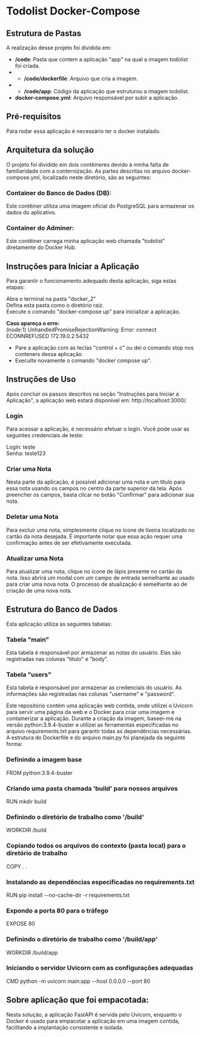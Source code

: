 # Todolist Docker-Compose

## Estrutura de Pastas
A realização desse projeto foi dividida em:

- **/code**: Pasta que contem a aplicação "app" na qual a imagem todolist foi criada.
- - **/code/dockerfile**: Arquivo que cria a imagem.
- - **/code/app**: Código da aplicação que estruturou a imagem todolist.
- **docker-compose.yml**: Arquivo responsável por subir a aplicação.

## Pré-requisitos
Para rodar essa aplicação é necessário ter o docker instalado.

## Arquitetura da solução
O projeto foi dividido em dois contêineres devido à minha falta de familiaridade com a conternização. As partes descritas no arquivo docker-compose.yml, localizado neste diretório, são as seguintes:

### Container do Banco de Dados (DB): 
Este contêiner utiliza uma imagem oficial do PostgreSQL para armazenar os dados do aplicativo.

### Container do Adminer: 
Este contêiner carrega minha aplicação web chamada "todolist" diretamente do Docker Hub.


## Instruções para Iniciar a Aplicação
Para garantir o funcionamento adequado desta aplicação, siga estas etapas:

Abra o terminal na pasta "docker_2" <br>
Defina esta pasta como o diretório raiz. <br>
Execute o comando "docker-compose up" para inicializar a aplicação.

**Caso apareça o erro:** <br>
(node:1) UnhandledPromiseRejectionWarning: Error: connect ECONNREFUSED 172.19.0.2:5432
<br>
- Pare a aplicação com as teclas "control + c" ou dei o comando stop nos conteners dessa aplicação.
- Execulte novamente o comando "docker compose up".

## Instruções de Uso
Após concluir os passos descritos na seção "Instruções para Iniciar a Aplicação", a aplicação web estará disponível em: http://localhost:3000/.

### Login
Para acessar a aplicação, é necessário efetuar o login. Você pode usar as seguintes credenciais de teste:

Login: teste <br>
Senha: teste123

### Criar uma Nota
Nesta parte da aplicação, é possível adicionar uma nota e um título para essa nota usando os campos no centro da parte superior da tela. Após preencher os campos, basta clicar no botão "Confirmar" para adicionar sua nota.

### Deletar uma Nota
Para excluir uma nota, simplesmente clique no ícone de lixeira localizado no cartão da nota desejada. É importante notar que essa ação requer uma confirmação antes de ser efetivamente executada.

### Atualizar uma Nota
Para atualizar uma nota, clique no ícone de lápis presente no cartão da nota. Isso abrirá um modal com um campo de entrada semelhante ao usado para criar uma nova nota. O processo de atualização é semelhante ao de criação de uma nova nota.

## Estrutura do Banco de Dados
Esta aplicação utiliza as seguintes tabelas:

### Tabela "main"
Esta tabela é responsável por armazenar as notas do usuário. Elas são registradas nas colunas "titulo" e "body".

### Tabela "users"
Esta tabela é responsável por armazenar as credenciais do usuário. As informações são registradas nas colunas "username" e "password".

Este repositório contém uma aplicação web contida, onde utilizei o Uvicorn para servir uma página da web e o Docker para criar uma imagem e containerizar a aplicação. Durante a criação da imagem, baseei-me na versão python:3.9.4-buster e utilizei as ferramentas especificadas no arquivo requirements.txt para garantir todas as dependências necessárias. A estrutura do Dockerfile e do arquivo main.py foi planejada da seguinte forma:

### Definindo a imagem base
FROM python:3.9.4-buster

### Criando uma pasta chamada 'build' para nossos arquivos
RUN mkdir build

### Definindo o diretório de trabalho como '/build'
WORKDIR /build

### Copiando todos os arquivos do contexto (pasta local) para o diretório de trabalho
COPY . .

### Instalando as dependências especificadas no requirements.txt
RUN pip install --no-cache-dir -r requirements.txt

### Expondo a porta 80 para o tráfego
EXPOSE 80

### Definindo o diretório de trabalho como '/build/app'
WORKDIR /build/app

### Iniciando o servidor Uvicorn com as configurações adequadas
CMD python -m uvicorn main:app --host 0.0.0.0 --port 80


## Sobre aplicação que foi empacotada:
Nesta solução, a aplicação FastAPI é servida pelo Uvicorn, enquanto o Docker é usado para empacotar a aplicação em uma imagem contida, facilitando a implantação consistente e isolada.
